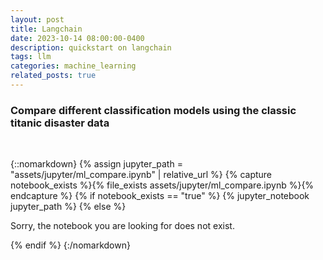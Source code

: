 ```yaml
---
layout: post
title: Langchain
date: 2023-10-14 08:00:00-0400
description: quickstart on langchain
tags: llm
categories: machine_learning
related_posts: true
---
```


### Compare different classification models using the classic titanic disaster data 

<br>


{::nomarkdown}
{% assign jupyter_path = "assets/jupyter/ml_compare.ipynb" | relative_url %}
{% capture notebook_exists %}{% file_exists assets/jupyter/ml_compare.ipynb %}{% endcapture %}
{% if notebook_exists == "true" %}
{% jupyter_notebook jupyter_path %}
{% else %}

<p>Sorry, the notebook you are looking for does not exist.</p>
{% endif %}
{:/nomarkdown}


